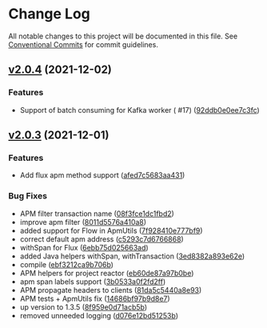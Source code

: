 # Change Log

All notable changes to this project will be documented in this file.
See [Conventional Commits](https://conventionalcommits.org) for commit guidelines.

## [v2.0.4](https://github.com/rarible/service-core/releases/tag/v2.0.4) (2021-12-02)

### Features

- Support of batch consuming for Kafka worker (
  #17) ([92ddb0e0ee7c3fc](https://github.com/rarible/service-core/commit/92ddb0e0ee7c3fca8e8308296c4e6be38e567b7f))

## [v2.0.3](https://github.com/rarible/service-core/releases/tag/v2.0.3) (2021-12-01)

### Features

- Add flux apm method
  support ([afed7c5683aa431](https://github.com/rarible/service-core/commit/afed7c5683aa4314112cb8aeaf072beb4b510ebd))

### Bug Fixes

- APM filter transaction
  name ([08f3fce1dc1fbd2](https://github.com/rarible/service-core/commit/08f3fce1dc1fbd2a1069f2c638b51358b1b0eb98))
 -  improve apm filter ([8011d5576a410a8](https://github.com/rarible/service-core/commit/8011d5576a410a8c7f6bd584b531594f719d89f5))
 -  added support for Flow in ApmUtils ([7f928410e777bf9](https://github.com/rarible/service-core/commit/7f928410e777bf99e4247fd9305f1d2b56a48846))
 -  correct default apm address ([c5293c7d6766868](https://github.com/rarible/service-core/commit/c5293c7d6766868293cdd0f68e0af69d2cacdd75))
 -  withSpan for Flux<T> ([6ebb75d025663ad](https://github.com/rarible/service-core/commit/6ebb75d025663adb0e53e124fed35125e852ddf5))
 -  added Java helpers withSpan, withTransaction ([3ed8382a893e62e](https://github.com/rarible/service-core/commit/3ed8382a893e62e1c942ecdaab442ccc0a7f7b8e))
 -  compile ([ebf3212ca9b706b](https://github.com/rarible/service-core/commit/ebf3212ca9b706b09502828ae055ef9a3c88d5ad))
 -  APM helpers for project reactor ([eb60de87a97b0be](https://github.com/rarible/service-core/commit/eb60de87a97b0be7258d2de725ce449695eb7983))
 -  apm span labels support ([3b0533a0f2fd2ff](https://github.com/rarible/service-core/commit/3b0533a0f2fd2ffe8cbe2603cfcb7780f13f7139))
 -  APM propagate headers to clients ([81da5c5440a8e93](https://github.com/rarible/service-core/commit/81da5c5440a8e93cf4048313e83d840379fc9a38))
 -  APM tests + ApmUtils fix ([14686bf97b9d8e7](https://github.com/rarible/service-core/commit/14686bf97b9d8e742c0e3b2de7003cff9fece0bf))
 -  up version to 1.3.5 ([8f959e0d71acb5b](https://github.com/rarible/service-core/commit/8f959e0d71acb5b03a6ad5fd53b7e74d28700898))
 -  removed unneeded logging ([d076e12bd51253b](https://github.com/rarible/service-core/commit/d076e12bd51253bdd3fea76bcd90a9f2303c0f3c))
